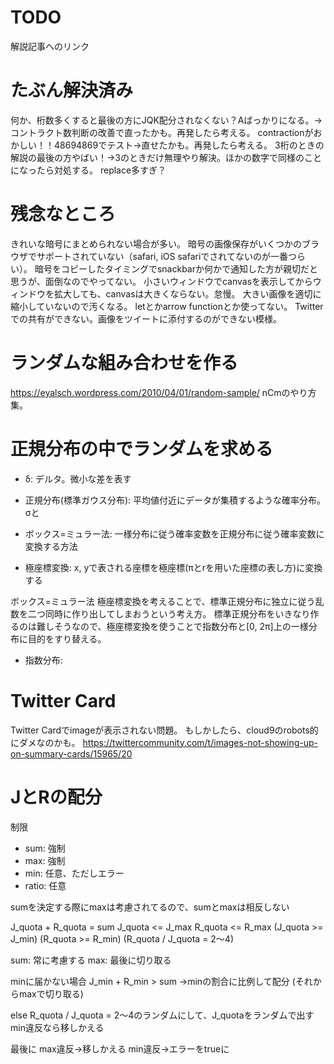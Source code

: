 # TODO

解説記事へのリンク

# たぶん解決済み

何か、桁数多くすると最後の方にJQK配分されなくない？Aばっかりになる。→コントラクト数判断の改善で直ったかも。再発したら考える。
contractionがおかしい！！48694869でテスト→直せたかも。再発したら考える。
3桁のときの解説の最後の方やばい！→3のときだけ無理やり解決。ほかの数字で同様のことになったら対処する。
replace多すぎ？

# 残念なところ

きれいな暗号にまとめられない場合が多い。
暗号の画像保存がいくつかのブラウザでサポートされていない（safari, iOS safariでされてないのが一番つらい）。
暗号をコピーしたタイミングでsnackbarか何かで通知した方が親切だと思うが、面倒なのでやってない。
小さいウィンドウでcanvasを表示してからウィンドウを拡大しても、canvasは大きくならない。怠慢。
大きい画像を適切に縮小していないので汚くなる。
letとかarrow functionとか使ってない。
Twitterでの共有ができない。画像をツイートに添付するのができない模様。

# ランダムな組み合わせを作る

https://eyalsch.wordpress.com/2010/04/01/random-sample/
nCmのやり方集。

# 正規分布の中でランダムを求める

- δ: デルタ。微小な差を表す

- 正規分布(標準ガウス分布): 平均値付近にデータが集積するような確率分布。σと
- ボックス=ミュラー法: 一様分布に従う確率変数を正規分布に従う確率変数に変換する方法
- 極座標変換: x, yで表される座標を極座標(πとrを用いた座標の表し方)に変換する

ボックス=ミュラー法
極座標変換を考えることで、標準正規分布に独立に従う乱数を二つ同時に作り出してしまおうという考え方。
標準正規分布をいきなり作るのは難しそうなので、極座標変換を使うことで指数分布と[0, 2π]上の一様分布に目的をすり替える。

- 指数分布: 

# Twitter Card

Twitter Cardでimageが表示されない問題。
もしかしたら、cloud9のrobots的にダメなのかも。
https://twittercommunity.com/t/images-not-showing-up-on-summary-cards/15965/20

# JとRの配分

制限
- sum: 強制
- max: 強制
- min: 任意、ただしエラー
- ratio: 任意

sumを決定する際にmaxは考慮されてるので、sumとmaxは相反しない

J_quota + R_quota = sum
J_quota <= J_max
R_quota <= R_max
(J_quota >= J_min)
(R_quota >= R_min)
(R_quota / J_quota = 2～4)

sum: 常に考慮する
max: 最後に切り取る

minに届かない場合
J_min + R_min > sum
→minの割合に比例して配分
(それからmaxで切り取る)

else
R_quota / J_quota = 2～4のランダムにして、J_quotaをランダムで出す
min違反なら移しかえる

最後に
max違反→移しかえる
min違反→エラーをtrueに